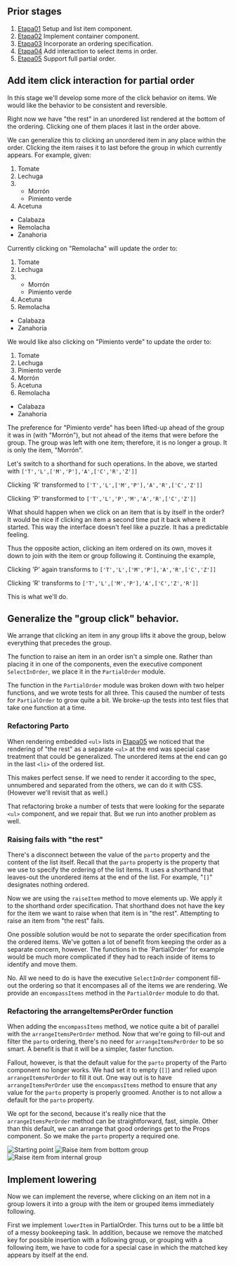 ## Prior stages
1. [Etapa01](Etapa01.md) Setup and list item component.
1. [Etapa02](Etapa02.md) Implement container component.
1. [Etapa03](Etapa03.md) Incorporate an ordering specification.
1. [Etapa04](Etapa04.md) Add interaction to select items in order.
1. [Etapa05](Etapa05.md) Support full partial order.

## Add item click interaction for partial order

In this stage we'll develop some more of the click behavior on items.
We would like the behavior to be consistent and reversible.

Right now we have "the rest" in an
unordered list rendered at the bottom of the ordering. Clicking one
of them places it last in the order above.

We can generalize this to clicking an unordered item in any place
within the order. Clicking the item raises it to last before the
group in which currently appears. For example, given:

1. Tomate
1. Lechuga
1.  - Morrón
    - Pimiento verde
1. Acetuna

- Calabaza
- Remolacha
- Zanahoria

Currently clicking on "Remolacha" will update the order to:

1. Tomate
1. Lechuga
1.  - Morrón
    - Pimiento verde
1. Acetuna
1. Remolacha

- Calabaza
- Zanahoria

We would like also clicking on "Pimiento verde" to update the order to:

1. Tomate
1. Lechuga
1. Pimiento verde
1. Morrón
1. Acetuna
1. Remolacha

- Calabaza
- Zanahoria

The preference for "Pimiento verde" has been lifted-up ahead of the group
it was in (with "Morrón"), but not ahead of the items that were before
the group. The group was left with one item; therefore, it is no longer
a group. It is only the item, "Morrón".

Let's switch to a shorthand for such operations. In the above, we started
with
```['T','L',['M','P'],'A',['C','R','Z']]```

Clicking 'R' transformed to
```['T','L',['M','P'],'A','R',['C','Z']]```

Clicking 'P' transformed to
```['T','L','P','M','A','R',['C','Z']]```

What should happen when we click on an item that is by itself in the order?
It would be nice if clicking an item a second time put it back where it started.
This way the interface doesn't feel like a puzzle. It has a predictable
feeling.

Thus the opposite action, clicking an item ordered on its own, moves it down
to join with the item or group following it. Continuing the example,

Clicking 'P' again transforms to
```['T','L',['M','P'],'A','R',['C','Z']]```

Clicking 'R' transforms to
```['T','L',['M','P'],'A',['C','Z','R']]```

This is what we'll do.

## Generalize the "group click" behavior.

We arrange that clicking an item in any group lifts it above the group,
below everything that precedes the group.

The function to raise an item in an order isn't a simple one.
Rather than placing it in one of the components, even the executive
component `SelectInOrder`, we place it in the `PartialOrder` module.

The function in the `PartialOrder` module was broken down with two
helper functions, and we wrote tests for all three. This caused the
number of tests for `PartialOrder` to grow quite a bit. We broke-up
the tests into test files that take one function at a time.

### Refactoring Parto

When rendering embedded `<ul>` lists in [Etapa05](Etapa05.md) we noticed
that the rendering of "the rest" as a separate `<ul>` at the end
was special case treatment that could be generalized. The unordered
items at the end can go in the last `<li>` of the ordered list.

This makes perfect sense. If we need to render it according to the spec,
unnumbered and separated from the others, we can do it with CSS.
(However we'll revisit that as well.)

That refactoring broke a number of tests that were looking for the
separate `<ul>` component, and we repair that. But we run into another
problem as well.

### Raising fails with "the rest"

There's a disconnect between the value of the `parto` property
and the content of the list itself. Recall that the `parto` property
is the property that we use to specify the ordering of the list items.
It uses a shorthand that leaves-out the unordered items at the end of
the list. For example, "`[]`" designates nothing ordered.

Now we are using the `raiseItem` method to move elements up. We apply it
to the shorthand order specification. That shorthand does not
have the key for the item we want to raise when that item is in "the rest".
Attempting to raise an item from "the rest" fails.

One possible solution would be not to separate the order specification
from the ordered items. We've gotten a lot of benefit from keeping the
order as a separate concern, however. The functions in the `PartialOrder'
for example would be much more complicated if they had to reach inside
of items to identify and move them.

No. All we need to do is have the executive `SelectInOrder` component
fill-out the ordering so that it encompases all of the items we are rendering.
We provide an `encompassItems` method in the `PartialOrder` module to do that.

### Refactoring the arrangeItemsPerOrder function

When adding the `encompassItems` method, we notice quite a bit of parallel
with the `arrangeItemsPerOrder` method. Now that we're going to fill-out
and filter the `parto` ordering, there's no need for `arrangeItemsPerOrder`
to be so smart. A benefit is that it will be a simpler, faster function.

Fallout, however, is that the default value for the `parto` property
of the Parto component no longer works. We had set it to empty (`[]`)
and relied upon `arrangeItemsPerOrder` to fill it out. One way out is
to have `arrangeItemsPerOrder` use the `encompassItems` method to ensure
that any value for the `parto` property is properly groomed. Another is
to not allow a default for the `parto` property.

We opt for the second, because it's really nice that the `arrangeItemsPerOrder`
method can be straightforward, fast, simple. Other than this default, we can
arrange that good orderings get to the Props component. So we make the
`parto` property a required one.

![Starting point](images/Etapa06Capture1.png)
![Raise item from bottom group](images/Etapa06Capture2.png)
![Raise item from internal group](images/Etapa06Capture3.png)

## Implement lowering

Now we can implement the reverse, where clicking on an item not in a group
lowers it into a group with the item or grouped items immediately following.

First we implement `lowerItem` in PartialOrder. This turns out to be
a little bit of a messy bookeeping task. In addition, because we remove
the matched key for possible insertion with a following group, or
grouping with a following item, we have to code for a special case in which
the matched key appears by itself at the end.



